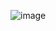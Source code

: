 ![image](https://github.com/shivanshNemaHotwax/training_assignment/assets/157474517/bd48ae33-2443-4835-95a9-8f2eeca84b33)
